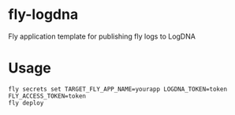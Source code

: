 # fly-logdna

Fly application template for publishing fly logs to LogDNA

# Usage

```
fly secrets set TARGET_FLY_APP_NAME=yourapp LOGDNA_TOKEN=token FLY_ACCESS_TOKEN=token
fly deploy
```
